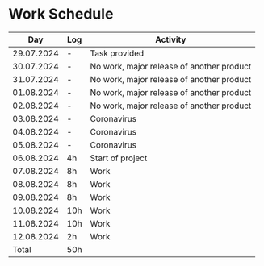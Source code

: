 # Work Schedule

| Day        | Log | Activity                                  |
|------------|-----|-------------------------------------------|
| 29.07.2024 | -   | Task provided                             |
| 30.07.2024 | -   | No work, major release of another product |
| 31.07.2024 | -   | No work, major release of another product |
| 01.08.2024 | -   | No work, major release of another product |
| 02.08.2024 | -   | No work, major release of another product |
| 03.08.2024 | -   | Coronavirus                               |
| 04.08.2024 | -   | Coronavirus                               |
| 05.08.2024 | -   | Coronavirus                               |
| 06.08.2024 | 4h  | Start of project                          |
| 07.08.2024 | 8h  | Work                                      |
| 08.08.2024 | 8h  | Work                                      |
| 09.08.2024 | 8h  | Work                                      |
| 10.08.2024 | 10h | Work                                      |
| 11.08.2024 | 10h | Work                                      |
| 12.08.2024 | 2h  | Work                                      |
| Total      | 50h |                                           |